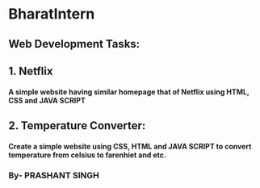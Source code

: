 # BharatIntern

<h2> Web Development Tasks:</h2>

<h2>1. Netflix</h2>
<h4>A simple website having similar homepage that of Netflix using HTML, CSS and JAVA SCRIPT</h4>

<h2>2. Temperature Converter:</h2>
<h4>Create a simple website using CSS, HTML and JAVA SCRIPT to convert temperature from celsius to farenhiet and etc.</h4></h4>

<h3>By- PRASHANT SINGH</h3>
